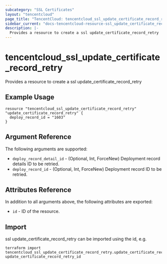 ```yaml
---
subcategory: "SSL Certificates"
layout: "tencentcloud"
page_title: "TencentCloud: tencentcloud_ssl_update_certificate_record_retry"
sidebar_current: "docs-tencentcloud-resource-ssl_update_certificate_record_retry"
description: |-
  Provides a resource to create a ssl update_certificate_record_retry
---
```


# tencentcloud_ssl_update_certificate_record_retry

Provides a resource to create a ssl update_certificate_record_retry

## Example Usage

```hcl
resource "tencentcloud_ssl_update_certificate_record_retry" "update_certificate_record_retry" {
  deploy_record_id = "1603"
}
```

## Argument Reference

The following arguments are supported:

* `deploy_record_detail_id` - (Optional, Int, ForceNew) Deployment record details ID to be retried.
* `deploy_record_id` - (Optional, Int, ForceNew) Deployment record ID to be retried.

## Attributes Reference

In addition to all arguments above, the following attributes are exported:

* `id` - ID of the resource.



## Import

ssl update_certificate_record_retry can be imported using the id, e.g.

```
terraform import tencentcloud_ssl_update_certificate_record_retry.update_certificate_record_retry update_certificate_record_retry_id
```

